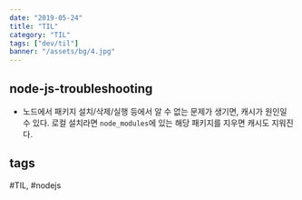 ```yaml
---
date: "2019-05-24"
title: "TIL"
category: "TIL"
tags: ["dev/til"]
banner: "/assets/bg/4.jpg"
---
```

## node-js-troubleshooting

- 노드에서 패키지 설치/삭제/실행 등에서 알 수 없는 문제가 생기면, 캐시가 원인일 수 있다. 로컬 설치라면 `node_modules`에 있는 해당 패키지를 지우면 캐시도 지워진다.

## tags
  \#TIL, \#nodejs